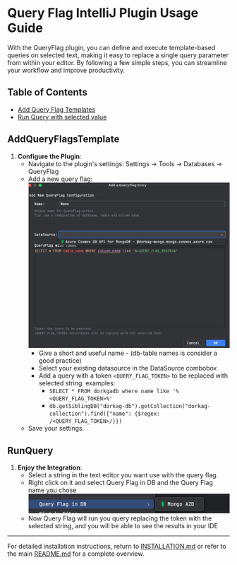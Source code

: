 # Query Flag IntelliJ Plugin Usage Guide

With the QueryFlag plugin, you can define and execute template-based queries on selected text, making it easy to replace a single query parameter from within your editor. By following a few simple steps, you can streamline your workflow and improve productivity.

## Table of Contents

- [Add Query Flag Templates](#AddQueryFlagsTemplate)
- [Run Query with selected value](#RunQuery)

## AddQueryFlagsTemplate

1. **Configure the Plugin**:
   - Navigate to the plugin's settings: Settings -> Tools -> Databases -> QueryFlag
   - Add a new query flag: </br> ![img.png](images/addQueryFlagEntry.png) 
      - Give a short and useful name - (db-table names is consider a good practice)
      - Select your existing datasource in the DataSource combobox
      - Add a query with a token `<QUERY_FLAG_TOKEN>` to be replaced with selected string. examples:
         - ``` SELECT * FROM dorkgadb where name like '%<QUERY_FLAG_TOKEN>%' ```
         - ``` db.getSiblingDB("dorkag-db").getCollection("dorkag-collection").find({"name": {$regex: /<QUERY_FLAG_TOKEN>/}}) ```
   - Save your settings.

## RunQuery
1. **Enjoy the Integration**:
   - Select a string in the text editor you want use with the query flag.
   - Right click on it and select Query Flag in DB and the Query Flag name you chose ![img.png](images/img.png)
   - Now Query Flag will run you query replacing the token with the selected string, and you will be able to see the results in your IDE


---

For detailed installation instructions, return to [INSTALLATION.md](INSTALLATION.md) or refer to the main [README.md](README.md) for a complete overview.
